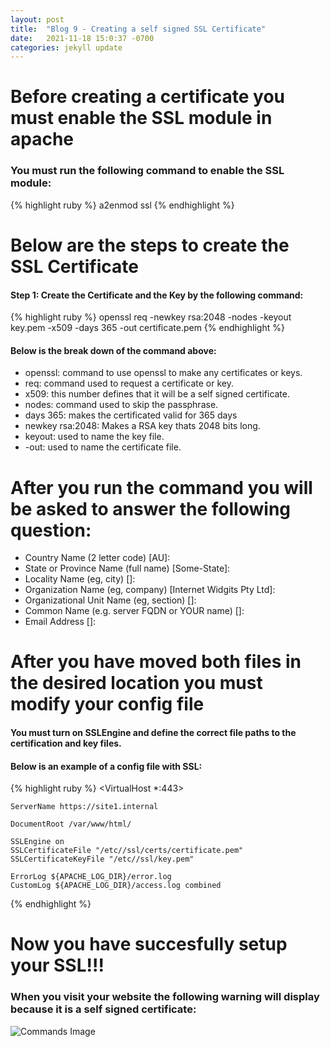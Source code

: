 ```yaml
---
layout: post
title:  "Blog 9 - Creating a self signed SSL Certificate"
date:   2021-11-18 15:0:37 -0700
categories: jekyll update
---
```


# **Before creating a certificate you must enable the SSL module in apache**
### You must run the following command to enable the SSL module:
{% highlight ruby %}
a2enmod ssl
{% endhighlight %}

# **Below are the steps to create the SSL Certificate**
#### Step 1: Create the Certificate and the Key by the following command:
{% highlight ruby %}
openssl req -newkey rsa:2048 -nodes -keyout key.pem -x509 -days 365 -out certificate.pem
{% endhighlight %}

#### Below is the break down of the command above:
* openssl: command to use openssl to make any certificates or keys.
* req: command used to request a certificate or key.
* x509: this number defines that it will be a self signed certificate.
* nodes: command used to skip the passphrase.
* days 365: makes the certificated valid for 365 days
* newkey rsa:2048: Makes a RSA key thats 2048 bits long.
* keyout: used to name the key file.
* -out: used to name the certificate file.

# **After you run the command you will be asked to answer the following question:**
* Country Name (2 letter code) [AU]:
* State or Province Name (full name) [Some-State]:
* Locality Name (eg, city) []:
* Organization Name (eg, company) [Internet Widgits Pty Ltd]:
* Organizational Unit Name (eg, section) []:
* Common Name (e.g. server FQDN or YOUR name) []:
* Email Address []:

# **After you have moved both files in the desired location you must modify your config file**
#### You must turn on SSLEngine and define the correct file paths to the certification and key files.
#### Below is an example of a config file with SSL:
{% highlight ruby %}
<VirtualHost *:443>

    ServerName https://site1.internal

    DocumentRoot /var/www/html/

    SSLEngine on
    SSLCertificateFile "/etc//ssl/certs/certificate.pem"
    SSLCertificateKeyFile "/etc//ssl/key.pem"

    ErrorLog ${APACHE_LOG_DIR}/error.log
    CustomLog ${APACHE_LOG_DIR}/access.log combined

</VirtualHost>
{% endhighlight %}

# **Now you have succesfully setup your SSL!!!**
### When you visit your website the following warning will display because it is a self signed certificate:
![Commands Image](https://topramanc.github.io/Images/ssl.jpg)